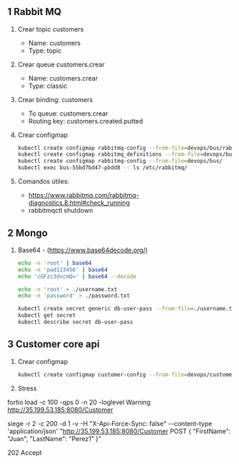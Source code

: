 

#
## 1 Rabbit MQ 
1. Crear topic customers
    - Name: customers
    - Type: topic
1. Crear queue customers.crear
    - Name: customers.crear
    - Type: classic
1. Crear binding: customers
    - To queue: customers.crear
    - Routing key: customers.created.putted

1. Crear configmap
    ```bash
    kubectl create configmap rabbitmq-config --from-file=devops/bus/rabbitmq.config
    kubectl create configmap rabbitmq_definitions --from-file=devops/bus/rabbitmq_definitions.config
    kubectl create configmap rabbitmq-config --from-file=devops/bus/
    kubectl exec bus-55bd7bd47-pbdd8 -- ls /etc/rabbitmq/
    ```
1. Comandos útiles:
    * https://www.rabbitmq.com/rabbitmq-diagnostics.8.html#check_running
    * rabbitmqctl shutdown

## 2 Mongo

1. Base64 - (https://www.base64decode.org/)
 
    ```bash
    echo -n 'root' | base64
    echo -n 'pwd123456' | base64
    echo 'cGFzc3dvcmQ=' | base64 --decode
    ```

    ```bash
    echo -n 'root' > ./username.txt
    echo -n 'password' > ./password.txt

    kubectl create secret generic db-user-pass --from-file=./username.txt --from-file=./password.txt
    kubectl get secret
    kubectl describe secret db-user-pass
    ```

## 3 Customer core api
1. Crear configmap
    ```bash
    kubectl create configmap customer-config --from-file=devops/customers/appsettings.json
    ```

1. Stress

fortio load -c 100 -qps 0 -n 20 -loglevel Warning http://35.199.53.185:8080/Customer

siege -r 2 -c 200 -d 1  -v -H "X-Api-Force-Sync: false" --content-type 'application/json' "http://35.199.53.185:8080/Customer POST {
	\"FirstName\": \"Juan\",
	\"LastName\": \"Perez1\"
}"

202 Accept

